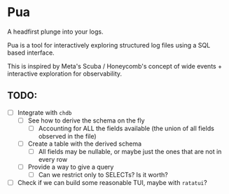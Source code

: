 # Pua

A headfirst plunge into your logs.

Pua is a tool for interactively exploring structured log files using a SQL based interface.

This is inspired by Meta's Scuba / Honeycomb's concept of wide events + interactive exploration for
observability.

## TODO:

- [ ] Integrate with `chdb`
    - [ ] See how to derive the schema on the fly
        - [ ] Accounting for ALL the fields available (the union of all fields observed in the file)
    - [ ] Create a table with the derived schema
        - [ ] All fields may be nullable, or maybe just the ones that are not in every row
    - [ ] Provide a way to give a query
        - [ ] Can we restrict only to SELECTs? Is it worth?
- [ ] Check if we can build some reasonable TUI, maybe with `ratatui`?
